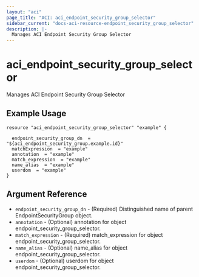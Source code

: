 ```yaml
---
layout: "aci"
page_title: "ACI: aci_endpoint_security_group_selector"
sidebar_current: "docs-aci-resource-endpoint_security_group_selector"
description: |-
  Manages ACI Endpoint Security Group Selector
---
```


# aci_endpoint_security_group_selector #
Manages ACI Endpoint Security Group Selector

## Example Usage ##

```hcl
resource "aci_endpoint_security_group_selector" "example" {

  endpoint_security_group_dn  = "${aci_endpoint_security_group.example.id}"
  matchExpression  = "example"
  annotation  = "example"
  match_expression  = "example"
  name_alias  = "example"
  userdom  = "example"
}
```
## Argument Reference ##
* `endpoint_security_group_dn` - (Required) Distinguished name of parent EndpointSecurityGroup object.
* `annotation` - (Optional) annotation for object endpoint_security_group_selector.
* `match_expression` - (Required) match_expression for object endpoint_security_group_selector.
* `name_alias` - (Optional) name_alias for object endpoint_security_group_selector.
* `userdom` - (Optional) userdom for object endpoint_security_group_selector.
